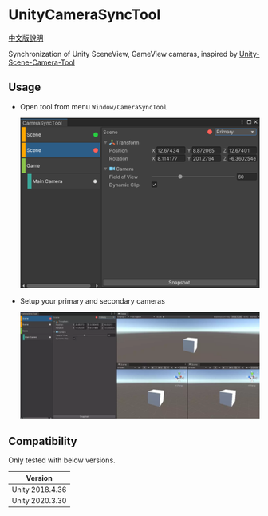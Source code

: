 # UnityCameraSyncTool

[中文版說明](./README_tc.md)

Synchronization of Unity SceneView, GameView cameras, inspired by [Unity-Scene-Camera-Tool](https://github.com/ShirenY/Unity-Scene-Camera-Tool)

## Usage

+ Open tool from menu `Window/CameraSyncTool`

    ![CameraSyncTool](./readme_assets/camera_sync_tool.png)

+ Setup your primary and secondary cameras

    ![](./readme_assets/video.webp)

## Compatibility

Only tested with below versions.

| Version
|------
| Unity 2018.4.36
| Unity 2020.3.30